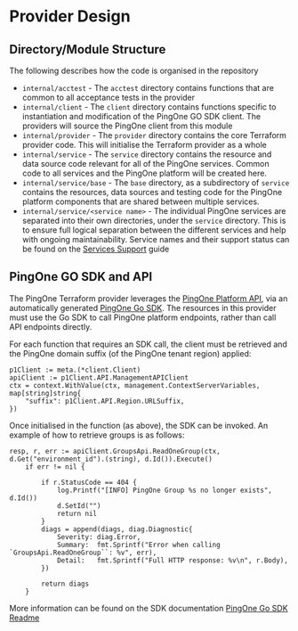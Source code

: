 # Provider Design

## Directory/Module Structure
The following describes how the code is organised in the repository

* `internal/acctest` - The `acctest` directory contains functions that are common to all acceptance tests in the provider
* `internal/client` - The `client` directory contains functions specific to instantiation and modification of the PingOne GO SDK client.  The providers will source the PingOne client from this module
* `internal/provider` - The `provider` directory contains the core Terraform provider code.  This will initialise the Terraform provider as a whole
* `internal/service` - The `service` directory contains the resource and data source code relevant for all of the PingOne services.  Common code to all services and the PingOne platform will be created here.
* `internal/service/base` - The `base` directory, as a subdirectory of `service` contains the resources, data sources and testing code for the PingOne platform components that are shared between multiple services.
* `internal/service/<service name>` - The individual PingOne services are separated into their own directories, under the `service` directory.  This is to ensure full logical separation between the different services and help with ongoing maintainability.  Service names and their support status can be found on the [Services Support](services-support.md) guide

## PingOne GO SDK and API

The PingOne Terraform provider leverages the [PingOne Platform API](https://apidocs.pingidentity.com/pingone/platform/v1/api/), via an automatically generated [PingOne Go SDK](https://github.com/patrickcping/pingone-go-sdk-v2).  The resources in this provider must use the Go SDK to call PingOne platform endpoints, rather than call API endpoints directly.

For each function that requires an SDK call, the client must be retrieved and the PingOne domain suffix (of the PingOne tenant region) applied:

```
p1Client := meta.(*client.Client)
apiClient := p1Client.API.ManagementAPIClient
ctx = context.WithValue(ctx, management.ContextServerVariables, map[string]string{
	"suffix": p1Client.API.Region.URLSuffix,
})
```

Once initialised in the function (as above), the SDK can be invoked.  An example of how to retrieve groups is as follows:
```
resp, r, err := apiClient.GroupsApi.ReadOneGroup(ctx, d.Get("environment_id").(string), d.Id()).Execute()
	if err != nil {

		if r.StatusCode == 404 {
			log.Printf("[INFO] PingOne Group %s no longer exists", d.Id())
			d.SetId("")
			return nil
		}
		diags = append(diags, diag.Diagnostic{
			Severity: diag.Error,
			Summary:  fmt.Sprintf("Error when calling `GroupsApi.ReadOneGroup``: %v", err),
			Detail:   fmt.Sprintf("Full HTTP response: %v\n", r.Body),
		})

		return diags
	}
```

More information can be found on the SDK documentation [PingOne Go SDK Readme](https://github.com/patrickcping/pingone-go-sdk-v2/blob/main/README.md)
